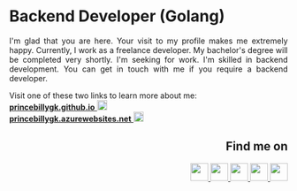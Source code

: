 <h1> Backend Developer (Golang)</h1>
<p align="justify">
I'm glad that you are here. Your visit to my profile makes me extremely happy. Currently, I work as a freelance developer. My bachelor's degree will be completed very shortly. I'm seeking for work. I'm skilled in backend development. You can get in touch with me if you require a backend developer.
</p>

Visit one of these two links to learn more about me:</br>
<a target="_blank" href="https://princebillygk.github.io/">
    <u><b>princebillygk.github.io</b></u>
    <img width="18px" height="18px" src="https://img.icons8.com/color/48/000000/external-link.png"/>
</a></br>
<a target="_blank" href="https://princebillygk.azurewebsites.net/">
    <u><b>princebillygk.azurewebsites.net</b></u>
    <img width="18px" height="18px" src="https://img.icons8.com/color/48/000000/external-link.png"/>
</a></br>


<h2 align="right">Find me on</h2>

<p align="right">
<a target="_blank" href="https://www.linkedin.com/in/princebillygk/">
<img width="32px" height="32px"  src="https://img.icons8.com/color/48/000000/linkedin.png"/>
</a>
<a target="_blank" href="https://t.me/princebillygk">
<img width="32px" height="32px"  src="https://img.icons8.com/color/48/000000/telegram-app--v1.png"/>
</a>
<a target="_blank" href="https://wa.link/6al4sv/">
<img width="32px" height="32px"  src="https://img.icons8.com/color/48/228BE6/whatsapp--v1.png"/>
</a>
<a target="_blank" href="https://www.facebook.com/princebillygk/">
<img width="32px" height="32px" src="https://img.icons8.com/color/48/000000/facebook-new.png"/>
</a>
<a target="_blank" href="mailto:princebillygk@gmail.com">
<img width="32px" height="32px" src="https://img.icons8.com/fluency/48/000000/mail.png"/>
</a>
</p>
